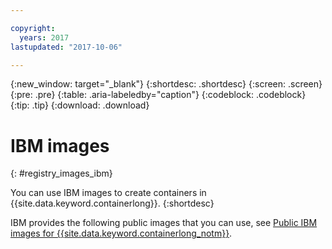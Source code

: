```yaml
---

copyright:
  years: 2017
lastupdated: "2017-10-06"

---
```


{:new_window: target="_blank"}
{:shortdesc: .shortdesc}
{:screen: .screen}
{:pre: .pre}
{:table: .aria-labeledby="caption"}
{:codeblock: .codeblock}
{:tip: .tip} 
{:download: .download}


# IBM images
{: #registry_images_ibm}

You can use IBM images to create containers in {{site.data.keyword.containerlong}}.
{:shortdesc}

IBM provides the following public images that you can use, see [Public IBM images for {{site.data.keyword.containerlong_notm}}](../../services/RegistryImages/index.html#ibm_images).


